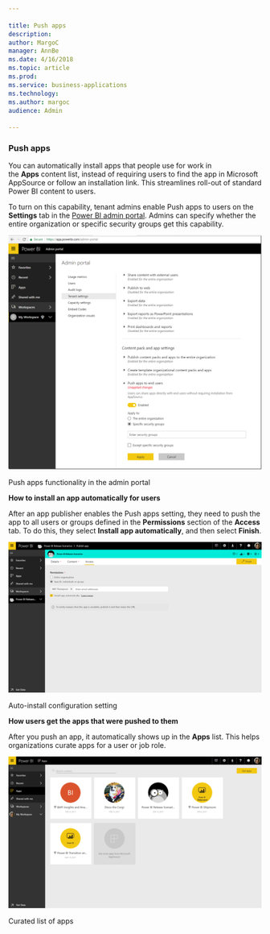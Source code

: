 ```yaml
---

title: Push apps
description: 
author: MargoC
manager: AnnBe
ms.date: 4/16/2018
ms.topic: article
ms.prod: 
ms.service: business-applications
ms.technology: 
ms.author: margoc
audience: Admin

---
```

### Push apps



You can automatically install apps that people use for work in
the **Apps** content list, instead of requiring users to find the app in
Microsoft AppSource or follow an installation link. This streamlines roll-out of
standard Power BI content to users.

To turn on this capability, tenant admins enable Push apps to users on the
**Settings** tab in the [Power BI admin
portal](https://docs.microsoft.com/en-us/power-bi/service-admin-portal). Admins
can specify whether the entire organization or specific security groups get this
capability.

![A screenshot of push apps functionality in the admin portal](media/push-apps-1.png "A screenshot of push apps functionality in the admin portal")
<!-- Picture 5 -->


Push apps functionality in the admin portal

**How to install an app automatically for users**

After an app publisher enables the Push apps setting, they need to push the app
to all users or groups defined in the **Permissions** section of the **Access**
tab. To do this, they select **Install app automatically**, and then select
**Finish**.

![A screenshot of the auto-install configuration setting](media/push-apps-2.png "A screenshot of the auto-install configuration setting")

Auto-install configuration setting

**How users get the apps that were pushed to them**

After you push an app, it automatically shows up in the **Apps** list. This
helps organizations curate apps for a user or job role.

![A screenshot example of a curated list of apps](media/push-apps-3.png "A screenshot example of a curated list of apps")

Curated list of apps


